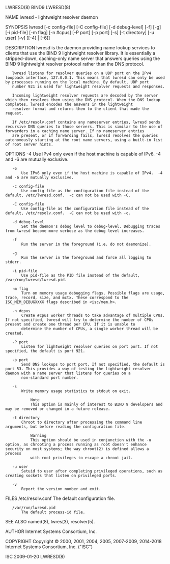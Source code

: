LWRESD(8)                                                                                           BIND9                                                                                           LWRESD(8)



NAME
       lwresd - lightweight resolver daemon

SYNOPSIS
       lwresd [-c config-file] [-C config-file] [-d debug-level] [-f] [-g] [-i pid-file] [-m flag] [-n #cpus] [-P port] [-p port] [-s] [-t directory] [-u user] [-v] [[-4] | [-6]]

DESCRIPTION
       lwresd is the daemon providing name lookup services to clients that use the BIND 9 lightweight resolver library. It is essentially a stripped-down, caching-only name server that answers queries
       using the BIND 9 lightweight resolver protocol rather than the DNS protocol.

       lwresd listens for resolver queries on a UDP port on the IPv4 loopback interface, 127.0.0.1. This means that lwresd can only be used by processes running on the local machine. By default, UDP port
       number 921 is used for lightweight resolver requests and responses.

       Incoming lightweight resolver requests are decoded by the server which then resolves them using the DNS protocol. When the DNS lookup completes, lwresd encodes the answers in the lightweight
       resolver format and returns them to the client that made the request.

       If /etc/resolv.conf contains any nameserver entries, lwresd sends recursive DNS queries to those servers. This is similar to the use of forwarders in a caching name server. If no nameserver entries
       are present, or if forwarding fails, lwresd resolves the queries autonomously starting at the root name servers, using a built-in list of root server hints.

OPTIONS
       -4
           Use IPv4 only even if the host machine is capable of IPv6.  -4 and -6 are mutually exclusive.

       -6
           Use IPv6 only even if the host machine is capable of IPv4.  -4 and -6 are mutually exclusive.

       -c config-file
           Use config-file as the configuration file instead of the default, /etc/lwresd.conf.  -c can not be used with -C.

       -C config-file
           Use config-file as the configuration file instead of the default, /etc/resolv.conf.  -C can not be used with -c.

       -d debug-level
           Set the daemon's debug level to debug-level. Debugging traces from lwresd become more verbose as the debug level increases.

       -f
           Run the server in the foreground (i.e. do not daemonize).

       -g
           Run the server in the foreground and force all logging to stderr.

       -i pid-file
           Use pid-file as the PID file instead of the default, /var/run/lwresd/lwresd.pid.

       -m flag
           Turn on memory usage debugging flags. Possible flags are usage, trace, record, size, and mctx. These correspond to the ISC_MEM_DEBUGXXXX flags described in <isc/mem.h>.

       -n #cpus
           Create #cpus worker threads to take advantage of multiple CPUs. If not specified, lwresd will try to determine the number of CPUs present and create one thread per CPU. If it is unable to
           determine the number of CPUs, a single worker thread will be created.

       -P port
           Listen for lightweight resolver queries on port port. If not specified, the default is port 921.

       -p port
           Send DNS lookups to port port. If not specified, the default is port 53. This provides a way of testing the lightweight resolver daemon with a name server that listens for queries on a
           non-standard port number.

       -s
           Write memory usage statistics to stdout on exit.

               Note
               This option is mainly of interest to BIND 9 developers and may be removed or changed in a future release.

       -t directory
           Chroot to directory after processing the command line arguments, but before reading the configuration file.

               Warning
               This option should be used in conjunction with the -u option, as chrooting a process running as root doesn't enhance security on most systems; the way chroot(2) is defined allows a process
               with root privileges to escape a chroot jail.

       -u user
           Setuid to user after completing privileged operations, such as creating sockets that listen on privileged ports.

       -v
           Report the version number and exit.

FILES
       /etc/resolv.conf
           The default configuration file.

       /var/run/lwresd.pid
           The default process-id file.

SEE ALSO
       named(8), lwres(3), resolver(5).

AUTHOR
       Internet Systems Consortium, Inc.

COPYRIGHT
       Copyright © 2000, 2001, 2004, 2005, 2007-2009, 2014-2018 Internet Systems Consortium, Inc. ("ISC")



ISC                                                                                               2009-01-20                                                                                        LWRESD(8)
